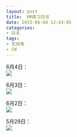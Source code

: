 ```yaml
---
layout: post
title: 	MR练习日志
date: 2015-06-04 12:43:05
categories:
- 日志
tags:
- 无线电
- CW
---
```


6月4日：    
![](http://i1328.photobucket.com/albums/w532/xwlogic/20150604_zps4fareofk.jpg)

6月3日：    
![](http://i1328.photobucket.com/albums/w532/xwlogic/20150603_zpsdjcmvhei.jpg)

6月2日：    
![](http://i1328.photobucket.com/albums/w532/xwlogic/20150602_zpsqsrsttsi.jpg)

5月29日：    
![](http://i1328.photobucket.com/albums/w532/xwlogic/_zpsae1xbwoy.jpg)
